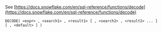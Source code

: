 See [https://docs.snowflake.com/en/sql-reference/functions/decode](https://docs.snowflake.com/en/sql-reference/functions/decode)
```
DECODE( <expr> , <search1> , <result1> [ , <search2> , <result2> ... ] [ , <default> ] )
```
